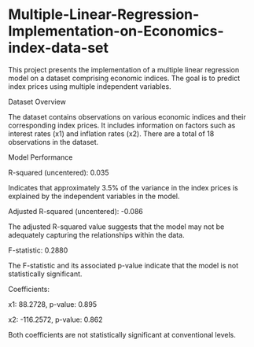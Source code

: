 # Multiple-Linear-Regression-Implementation-on-Economics-index-data-set

This project presents the implementation of a multiple linear regression model on a dataset comprising economic indices. The goal is to predict index prices using multiple independent variables.

Dataset Overview

The dataset contains observations on various economic indices and their corresponding index prices. It includes information on factors such as interest rates (x1) and inflation rates (x2). There are a total of 18 observations in the dataset.

Model Performance

R-squared (uncentered): 0.035

Indicates that approximately 3.5% of the variance in the index prices is explained by the independent variables in the model.

Adjusted R-squared (uncentered): -0.086

The adjusted R-squared value suggests that the model may not be adequately capturing the relationships within the data.

F-statistic: 0.2880

The F-statistic and its associated p-value indicate that the model is not statistically significant.

Coefficients:

x1: 88.2728, p-value: 0.895

x2: -116.2572, p-value: 0.862

Both coefficients are not statistically significant at conventional levels.
